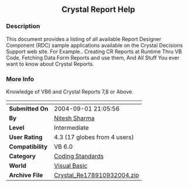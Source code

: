 ﻿<div align="center">

## Crystal Report Help


</div>

### Description

This document provides a listing of all available Report Designer Component (RDC) sample applications available on the Crystal Decisions Support web site. For Example.. Creating CR Reports at Runtime Thru VB Code, Fetching Data Form Reports and use them, And All Stuff You ever want to know about Crystal Reports.
 
### More Info
 
Knowledge of VB6 and Crystal Reports 7,8 or Above.


<span>             |<span>
---                |---
**Submitted On**   |2004-09-01 21:05:56
**By**             |[Nitesh Sharma](https://github.com/Planet-Source-Code/PSCIndex/blob/master/ByAuthor/nitesh-sharma.md)
**Level**          |Intermediate
**User Rating**    |4.3 (17 globes from 4 users)
**Compatibility**  |VB 6\.0
**Category**       |[Coding Standards](https://github.com/Planet-Source-Code/PSCIndex/blob/master/ByCategory/coding-standards__1-43.md)
**World**          |[Visual Basic](https://github.com/Planet-Source-Code/PSCIndex/blob/master/ByWorld/visual-basic.md)
**Archive File**   |[Crystal\_Re178910932004\.zip](https://github.com/Planet-Source-Code/nitesh-sharma-crystal-report-help__1-55988/archive/master.zip)








